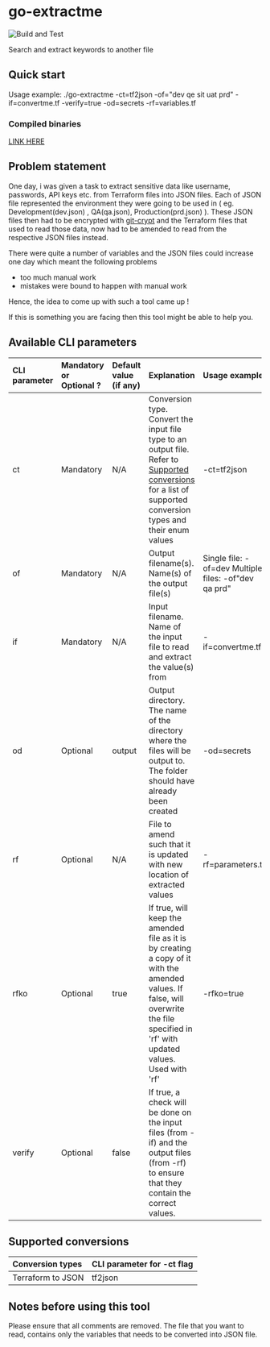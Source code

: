 # go-extractme
![Build and Test](https://github.com/winhung/go-extractme/workflows/Build%20and%20Test/badge.svg?branch=main)

Search and extract keywords to another file

## Quick start
Usage example: ./go-extractme -ct=tf2json -of="dev qe sit uat prd" -if=convertme.tf -verify=true -od=secrets -rf=variables.tf
### Compiled binaries
[LINK HERE](http://google.com)

## Problem statement
One day, i was given a task to extract sensitive data like username, passwords, API keys etc. from Terraform files into JSON files. Each of JSON file represented the environment they were going to be used in ( eg. Development(dev.json) , QA(qa.json), Production(prd.json) ). These JSON files then had to be encrypted with [git-crypt](https://github.com/AGWA/git-crypt) and the Terraform files that used to read those data, now had to be amended to read from the respective JSON files instead.

There were quite a number of variables and the JSON files could increase one day which meant the following problems
* too much manual work
* mistakes were bound to happen with manual work

Hence, the idea to come up with such a tool came up !

If this is something you are facing then this tool might be able to help you.

## Available CLI parameters
| CLI parameter | Mandatory or Optional ?| Default value (if any) | Explanation  | Usage example |
| :------------ | :--------------------- | :--------------------- | :------------| :------------ |
| ct | Mandatory | N/A | Conversion type. Convert the input file type to an output file. Refer to [Supported conversions](#anchor-supportconv) for a list of supported conversion types and their enum values | -ct=tf2json |
| of | Mandatory | N/A | Output filename(s). Name(s) of the output file(s) | Single file: -of=dev Multiple files: -of"dev qa prd" |
| if | Mandatory | N/A | Input filename. Name of the input file to read and extract the value(s) from | -if=convertme.tf |
| od | Optional | output | Output directory. The name of the directory where the files will be output to. The folder should have already been created | -od=secrets |
| rf | Optional | N/A | File to amend such that it is updated with new location of extracted values | -rf=parameters.tf |
| rfko | Optional | true |  If true, will keep the amended file as it is by creating a copy of it with the amended values. If false, will overwrite the file specified in 'rf' with updated values. Used with 'rf' | -rfko=true |
| verify | Optional | false | If true, a check will be done on the input files (from -if) and the output files (from -rf) to ensure that they contain the correct values.


## Supported conversions <sup id="anchor-supportconv" />
| Conversion types | CLI parameter for -ct flag |
| :--------------- | :-------------------------- |
| Terraform to JSON | tf2json |



## Notes before using this tool
Please ensure that all comments are removed.
The file that you want to read, contains only the variables that needs to be converted into JSON file.
